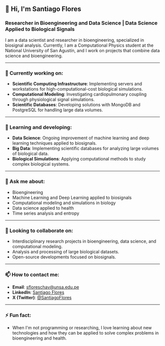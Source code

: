 ## 👋 Hi, I'm Santiago Flores

### Researcher in Bioengineering and Data Science | Data Science Applied to Biological Signals

I am a data scientist and researcher in bioengineering, specialized in biosignal analysis. Currently, I am a Computational Physics student at the National University of San Agustín, and I work on projects that combine data science and bioengineering.

---

### 🔭 Currently working on:
- **Scientific Computing Infrastructure**: Implementing servers and workstations for high-computational-cost biological simulations.
- **Computational Modeling**: Investigating cardiopulmonary coupling through physiological signal simulations.
- **Scientific Databases**: Developing solutions with MongoDB and PostgreSQL for handling large data volumes.

---

### 🌱 Learning and developing:
- **Data Science**: Ongoing improvement of machine learning and deep learning techniques applied to biosignals.
- **Big Data**: Implementing scientific databases for analyzing large volumes of biological data.
- **Biological Simulations**: Applying computational methods to study complex biological systems.

---

### 💬 Ask me about:
- Bioengineering
- Machine Learning and Deep Learning applied to biosignals
- Computational modeling and simulations in biology
- Data science applied to health
- Time series analysis and entropy

---

### 🤝 Looking to collaborate on:
- Interdisciplinary research projects in bioengineering, data science, and computational modeling.
- Analysis and processing of large biological datasets.
- Open-source developments focused on biosignals.

---

### 📫 How to contact me:
- **Email**: sfloreschav@unsa.edu.pe
- **LinkedIn**: [Santiago Flores](https://www.linkedin.com/in/issantiagofl)
- **X (Twitter)**: [@SantiagoFlores](https://www.twitter.com/isSantiagoFL)

---

### ⚡ Fun fact:
- When I'm not programming or researching, I love learning about new technologies and how they can be applied to solve complex problems in bioengineering and health.
